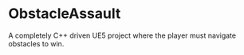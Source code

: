 # ObstacleAssault
A completely C++ driven UE5 project where the player must navigate obstacles to win.  
